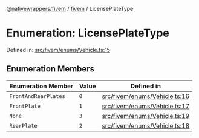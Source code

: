 [@nativewrappers/fivem](../../README.md) / [fivem](../README.md) / LicensePlateType

# Enumeration: LicensePlateType

Defined in: [src/fivem/enums/Vehicle.ts:15](https://github.com/nativewrappers/nativewrappers/blob/b3515708998f90e7d7096e3fffccb36c69d6b942/src/fivem/enums/Vehicle.ts#L15)

## Enumeration Members

| Enumeration Member | Value | Defined in |
| ------ | ------ | ------ |
| <a id="frontandrearplates"></a> `FrontAndRearPlates` | `0` | [src/fivem/enums/Vehicle.ts:16](https://github.com/nativewrappers/nativewrappers/blob/b3515708998f90e7d7096e3fffccb36c69d6b942/src/fivem/enums/Vehicle.ts#L16) |
| <a id="frontplate"></a> `FrontPlate` | `1` | [src/fivem/enums/Vehicle.ts:17](https://github.com/nativewrappers/nativewrappers/blob/b3515708998f90e7d7096e3fffccb36c69d6b942/src/fivem/enums/Vehicle.ts#L17) |
| <a id="none"></a> `None` | `3` | [src/fivem/enums/Vehicle.ts:19](https://github.com/nativewrappers/nativewrappers/blob/b3515708998f90e7d7096e3fffccb36c69d6b942/src/fivem/enums/Vehicle.ts#L19) |
| <a id="rearplate"></a> `RearPlate` | `2` | [src/fivem/enums/Vehicle.ts:18](https://github.com/nativewrappers/nativewrappers/blob/b3515708998f90e7d7096e3fffccb36c69d6b942/src/fivem/enums/Vehicle.ts#L18) |

